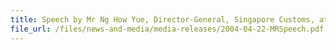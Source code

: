 ```yaml
---
title: Speech by Mr Ng How Yue, Director-General, Singapore Customs, at the Signing Ceremony
file_url: /files/news-and-media/media-releases/2004-04-22-MRSpeech.pdf
---
```

